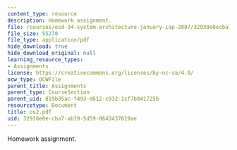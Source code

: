 ```yaml
---
content_type: resource
description: Homework assignment.
file: /courses/esd-34-system-architecture-january-iap-2007/32930e0ecba7ab195d590643437619ae_os2.pdf
file_size: 55278
file_type: application/pdf
hide_download: true
hide_download_original: null
learning_resource_types:
- Assignments
license: https://creativecommons.org/licenses/by-nc-sa/4.0/
ocw_type: OCWFile
parent_title: Assignments
parent_type: CourseSection
parent_uid: 819b35ac-f493-d612-c932-1cf7b041725b
resourcetype: Document
title: os2.pdf
uid: 32930e0e-cba7-ab19-5d59-0643437619ae
---
```

Homework assignment.